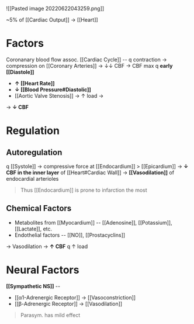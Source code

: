![[Pasted image 20220622043259.png]]

~5% of [[Cardiac Output]] → [[Heart]]

# Factors
Coronanary blood flow assoc. [[Cardiac Cycle]] -- q contraction → compression on [[Coronary Arteries]] → ↓↓ CBF → CBF max q **early [[Diastole]]**

- **↑ [[Heart Rate]]**
- **↓ [[Blood Pressure#Diastolic]]**
- [[Aortic Valve Stenosis]] → ↑ load →

→ **↓ CBF**

# Regulation
## Autoregulation
q [[Systole]] → compressive force at [[Endocardium]] > [[Epicardium]] → **↓ CBF in the inner layer** of [[Heart#Cardiac Wall]] → **[[Vasodilation]]** of endocardial arterioles

> Thus [[Endocardium]] is prone to infarction the most

## Chemical Factors
- Metabolites from [[Myocardium]] -- [[Adenosine]], [[Potassium]], [[Lactate]], etc.
- Endothelial factors -- [[NO]], [[Prostacyclins]]

→ Vasodilation → **↑ CBF** q ↑ load

# Neural Factors
**[[Sympathetic NS]]** --
- [[α1-Adrenergic Receptor]] → [[Vasoconstriction]]
- [[β-Adrenergic Receptor]] → [[Vasodilation]]

> Parasym. has mild effect
